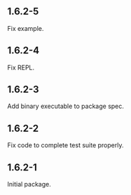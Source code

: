 ## 1.6.2-5

Fix example.

## 1.6.2-4

Fix REPL.

## 1.6.2-3

Add binary executable to package spec.

## 1.6.2-2

Fix code to complete test suite properly.

## 1.6.2-1

Initial package.